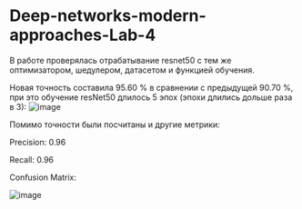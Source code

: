 # Deep-networks-modern-approaches-Lab-4

В работе проверялась отрабатывание resnet50 с тем же оптимизатором, шедулером, датасетом и функцией обучения.

Новая точность составила 95.60 % в сравнении с предыдущей 90.70 %, при это обучение resNet50 длилось 5 эпох (эпохи длились дольше раза в 3):
![image](https://github.com/MEHovick/Deep-networks-modern-approaches-Lab-3/assets/52539883/79e4dc37-596b-4ad9-bc7f-5601e0b38b2a)

Помимо точности были посчитаны и другие метрики:

Precision: 0.96

Recall: 0.96

Confusion Matrix:

![image](https://github.com/MEHovick/Deep-networks-modern-approaches-Lab-3/assets/52539883/ea6b0ab2-1ba4-43ec-9abf-8e680a537ba6)
